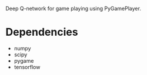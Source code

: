 Deep Q-network for game playing using PyGamePlayer.

# Dependencies
- numpy
- scipy
- pygame
- tensorflow
